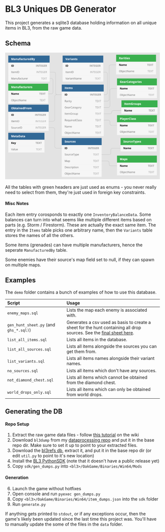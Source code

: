 # BL3 Uniques DB Generator

This project generates a sqlite3 database holding information on all unique items in BL3, from the raw game data.

## Schema

![Schema Image](schema.png)

All the tables with green headers are just used as enums - you never really need to select from them, they're just used in foreign key constraints.

#### Misc Notes
Each item entry corosponds to exactly one `InventoryBalanceData`. Some balances can turn into what seems like multiple different items based on parts (e.g. Storm / Firestorm). These are actually the exact same item. The entry in the `Items` table picks one arbitrary name, then the `Variants` table stores the names of all the others.

Some items (grenades) can have multiple manufacturers, hence the seperate `ManufacturedBy` table.

Some enemies have their source's map field set to null, if they can spawn on multiple maps.

## Examples

The `demo` folder contains a bunch of examples of how to use this database.

Script | Usage
:---|:---
`enemy_maps.sql` | Lists the map each enemy is associated with.
`gen_hunt_sheet.py` (and `ghs_*.sql)`) | Generates a csv used as basis to create a sheet for the hunt containing all drop sources. See the [final sheet here](https://docs.google.com/spreadsheets/d/1wwxGn2XY14qtANYcWDdREvZQzHU5c7_EGNXUQTjgW_o/edit?usp=sharing).
`list_all_items.sql` | Lists all items in the database.
`list_all_sources.sql` | Lists all items alongside the sources you can get them from.
`list_variants.sql` | Lists all items names alongside their variant names.
`no_sources.sql` | Lists all items which don't have any sources.
`not_diamond_chest.sql` | Lists all items which cannot be obtained from the diamond chest.
`world_drops_only.sql` | Lists all items which can only be obtained from world drops.


## Generating the DB

#### Repo Setup
1. Extract the raw game data files - follow [this tutorial](https://github.com/BLCM/BLCMods/wiki/Accessing-Borderlands-3-Data#extracting-raw-datafiles) on the wiki
2. Download `bl3dump` from my [dataprocessing repo](https://github.com/apple1417/bl3-data-processing/tree/master/bl3dump) and put it in the base repo dir. Make sure to set it up to point to your extracted files.
3. Download the [bl3refs db](https://apocalyptech.com/games/bl3-refs/index.php), extract it, and put it in the base repo dir (or edit `util.py` to point to it's new location)
4. Install the [BL3 PythonSDK](https://github.com/bl-sdk/PythonSDK/tree/bl3) (note that it doesn't have a public release yet)
5. Copy `sdk/gen_dumps.py` into `<bl3>/OakGame/Binaries/Win64/Mods`

#### Generation
6. Launch the game without hotfixes
7. Open console and run `pyexec gen_dumps.py`
8. Copy `<bl3>/OakGame/Binaries/Win64/item_dumps.json` into the `sdk` folder
9. Run `generate.py`

If anything gets printed to `stdout`, or if any exceptions occur, then the game's likely been updated since the last time this project was. You'll have to manually update the some of the files in the `data` folder.
